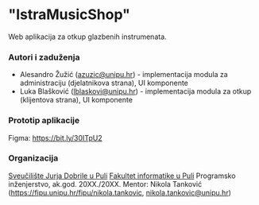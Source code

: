 # "IstraMusicShop"

Web aplikacija za otkup glazbenih instrumenata.

### Autori i zaduženja

-   Alesandro Žužić (azuzic@unipu.hr) - implementacija modula za administraciju (djelatnikova strana), UI komponente
-   Luka Blašković (lblaskovi@unipu.hr) - implementacija modula za otkup (klijentova strana), UI komponente

### Prototip aplikacije
Figma: https://bit.ly/30ITpU2

### Organizacija

[Sveučilište Jurja Dobrile u Puli](http://www.unipu.hr/)
[Fakultet informatike u Puli](https://fipu.unipu.hr/)
Programsko inženjerstvo, ak.god. 20XX./20XX.
Mentor: Nikola Tanković (https://fipu.unipu.hr/fipu/nikola.tankovic, nikola.tankovic@unipu.hr)
